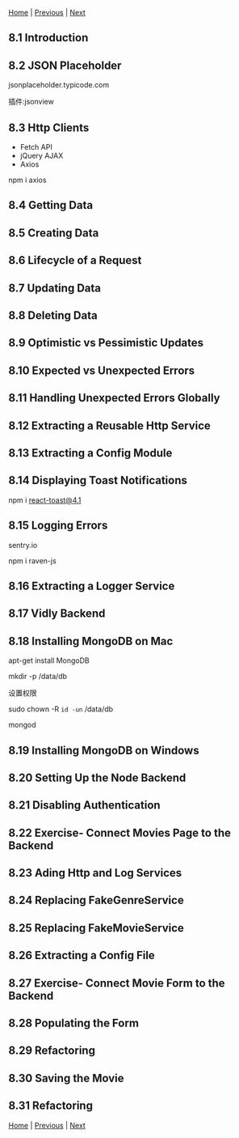 [Home](../../README.md) | [Previous](../Chapter7/README.md) | [Next](../Chapter9/README.md)

## 8.1 Introduction

## 8.2 JSON Placeholder

jsonplaceholder.typicode.com

插件:jsonview

## 8.3 Http Clients

- Fetch API
- jQuery AJAX
- Axios

npm i axios

## 8.4 Getting Data

## 8.5 Creating Data

## 8.6 Lifecycle of a Request

## 8.7 Updating Data

## 8.8 Deleting Data

## 8.9 Optimistic vs Pessimistic Updates

## 8.10 Expected vs Unexpected Errors

## 8.11 Handling Unexpected Errors Globally

## 8.12 Extracting a Reusable Http Service

## 8.13 Extracting a Config Module

## 8.14 Displaying Toast Notifications

npm i react-toast@4.1

## 8.15 Logging Errors

sentry.io

npm i raven-js

## 8.16 Extracting a Logger Service

## 8.17 Vidly Backend

## 8.18 Installing MongoDB on Mac

apt-get install MongoDB

mkdir -p /data/db

设置权限

sudo chown -R `id -un` /data/db

mongod

## 8.19 Installing MongoDB on Windows

## 8.20 Setting Up the Node Backend

## 8.21 Disabling Authentication

## 8.22 Exercise- Connect Movies Page to the Backend

## 8.23 Ading Http and Log Services

## 8.24 Replacing FakeGenreService

## 8.25 Replacing FakeMovieService

## 8.26 Extracting a Config File

## 8.27 Exercise- Connect Movie Form to the Backend

## 8.28 Populating the Form

## 8.29 Refactoring

## 8.30 Saving the Movie

## 8.31 Refactoring

[Home](../../README.md) | [Previous](../Chapter7/README.md) | [Next](../Chapter9/README.md)

```javascript

```

